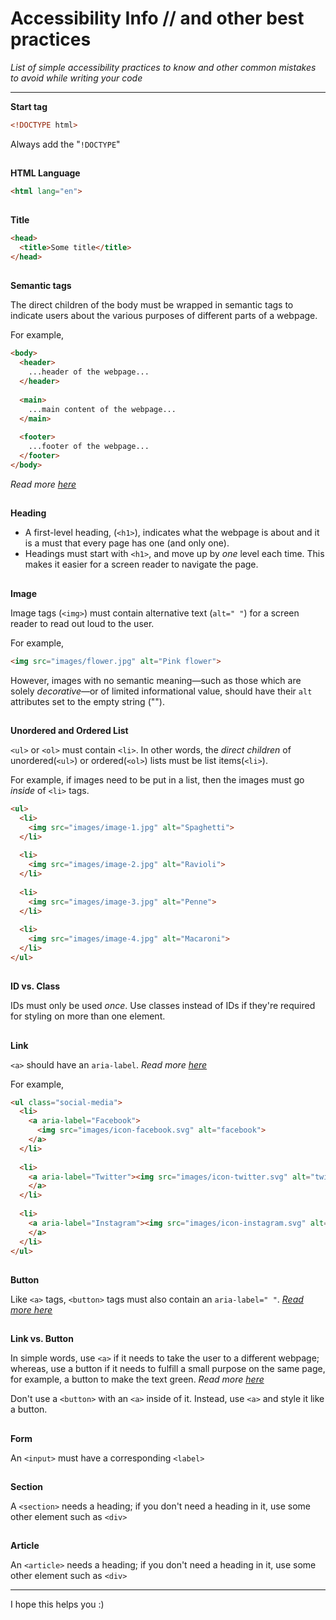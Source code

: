 # Accessibility Info // and other best practices
_List of simple accessibility practices to know and other common mistakes to avoid while writing your code_
<hr>

__Start tag__

```html
<!DOCTYPE html>
```
Always add the "`!DOCTYPE`"

##
__HTML Language__

```html
<html lang="en">
```
##
__Title__

```html
<head>
  <title>Some title</title>
</head>
```
##
__Semantic tags__

The direct children of the body must be wrapped in semantic tags to indicate users about the various purposes of different parts of a webpage.

For example,
```html
<body>
  <header>
    ...header of the webpage...
  </header>
  
  <main>
    ...main content of the webpage...
  </main>
  
  <footer>
    ...footer of the webpage...
  </footer>
</body>
```
_Read more [here](https://www.w3.org/TR/wai-aria-practices/examples/landmarks/main.html)_
##
__Heading__

- A first-level heading, (`<h1>`), indicates what the webpage is about and it is a must that every page has one (and only one).
- Headings must start with `<h1>`, and move up by _one_ level each time. This makes it easier for a screen reader to navigate the page.
<!--
  For example,
  ```html
  <body>
    <header>
      <h1> ... </h1>
        ...
    </header>
    
    <main>
      <h2> ... </h2>
      
      <section>
        <h3> ... </h3>
        <p> ... </p>
      </section>
      
      <section>
        <h3> ... </h3>
        <p> ... </p>
      </section>
      
      <section>
        <h3> ... </h3>
        <p> ... </p>
        <h4> ... </h4>
        <p> ... </p>
      </section>
    </main>
    
    <footer> ... </footer>
  </body>
  ```
-->
##
__Image__

Image tags (`<img>`) must contain alternative text (`alt=" "`) for a screen reader to read out loud to the user.

For example,
```html
<img src="images/flower.jpg" alt="Pink flower">
```
However, images with no semantic meaning—such as those which are solely _decorative_—or of limited informational value, should have their `alt` attributes set to the empty string ("").
##
__Unordered and Ordered List__

`<ul>` or `<ol>` must contain `<li>`. In other words, the _direct children_ of unordered(`<ul>`) or ordered(`<ol>`) lists must be list items(`<li>`).

For example, if images need to be put in a list, then the images must go _inside_ of `<li>` tags.
```html
<ul>
  <li>
    <img src="images/image-1.jpg" alt="Spaghetti">
  </li>
  
  <li>
    <img src="images/image-2.jpg" alt="Ravioli">
  </li>
  
  <li>
    <img src="images/image-3.jpg" alt="Penne">
  </li>
  
  <li>
    <img src="images/image-4.jpg" alt="Macaroni">
  </li>
</ul>
```

##
__ID vs. Class__

IDs must only be used *once*. Use classes instead of IDs if they're required for styling on more than one element.

##
__Link__

`<a>` should have an `aria-label`. _Read more [here](https://dequeuniversity.com/rules/axe/3.5/link-name)_

For example,
```html
<ul class="social-media">
  <li>
    <a aria-label="Facebook">
      <img src="images/icon-facebook.svg" alt="facebook">
    </a>
  </li>
  
  <li>
    <a aria-label="Twitter"><img src="images/icon-twitter.svg" alt="twitter">
    </a>
  </li>
  
  <li>
    <a aria-label="Instagram"><img src="images/icon-instagram.svg" alt="instagram">
    </a>
  </li>
</ul>
```
##
__Button__

Like `<a>` tags, `<button>` tags must also contain an `aria-label=" "`. _[Read more here](https://dequeuniversity.com/rules/axe/3.5/button-name)_

##
__Link vs. Button__

In simple words, use `<a>` if it needs to take the user to a different webpage; whereas, use a button if it needs to fulfill a small purpose on the same page, for example, a button to make the text green.
_Read more [here](https://ux.iu.edu/writings/buttons-vs-links-basic/#:~:text=There%20are%20differences%20as%20to,affect%20the%20website%20at%20all.)_

Don't use a `<button>` with an `<a>` inside of it. Instead, use `<a>` and style it like a button.

##
__Form__

An `<input>` must have a corresponding `<label>`

##
__Section__

A `<section>` needs a heading; if you don't need a heading in it, use some other element such as `<div>`

##
__Article__

An `<article>` needs a heading; if you don't need a heading in it, use some other element such as `<div>`

<hr>

I hope this helps you :)

